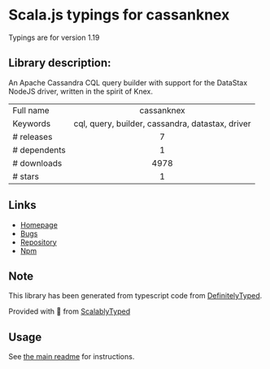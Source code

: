 
# Scala.js typings for cassanknex

Typings are for version 1.19

## Library description:
An Apache Cassandra CQL query builder with support for the DataStax NodeJS driver, written in the spirit of Knex.

|                    |                 |
| ------------------ | :-------------: |
| Full name          | cassanknex |
| Keywords           | cql, query, builder, cassandra, datastax, driver |
| # releases         | 7 |
| # dependents       | 1 |
| # downloads        | 4978 |
| # stars            | 1 |

## Links
- [Homepage](https://github.com/azuqua/cassanknex)
- [Bugs](https://github.com/azuqua/cassanknex/issues)
- [Repository](https://github.com/azuqua/cassanknex)
- [Npm](https://www.npmjs.com/package/cassanknex)
    


## Note
This library has been generated from typescript code from [DefinitelyTyped](https://definitelytyped.org).

Provided with :purple_heart: from [ScalablyTyped](https://github.com/oyvindberg/ScalablyTyped)

## Usage
See [the main readme](../../readme.md) for instructions.



